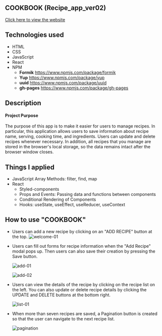 ## COOKBOOK (Recipe_app_ver02)
[Click here to view the website](https://jwd-activity.github.io/Recipes_app_ver02/)

## Technologies used
- HTML
- CSS
- JavaScript
- React
- NPM
  - **Formik** https://www.npmjs.com/package/formik
  - **Yup** https://www.npmjs.com/package/yup
  - **uuid** https://www.npmjs.com/package/uuid
  - **gh-pages**  https://www.npmjs.com/package/gh-pages

## Description
#### Project Purpose
The purpose of this app is to make it easier for users to manage recipes.
In particular, this application allows users to save information about recipe name, serving, cooking time, and ingredients. Users can update and delete recipes whenever necessary. In addition, all recipes that you manage are stored in the browser's local storage, so the data remains intact after the browser window closes.


## Things I applied
-  JavaScript Array Methods: filter, find, map
- React
  - Styled-components
  - Props and Events: Passing data and functions between components
  - Conditional Rendering of Components
  - Hooks: useState, useEffect, useReducer, useContext

## How to use "COOKBOOK" 
- Users can add a new recipe by clicking on an "ADD RECIPE" button at the top.
![welcome-01](https://user-images.githubusercontent.com/83196262/131286969-a9c2c96c-5b8c-4eec-9e2b-db56bb03a0c8.jpg)

- Users can fill out forms for recipe information when the "Add Recipe" modal pops up. Then users can also save their creation by pressing the Save button.

  ![add-01](https://user-images.githubusercontent.com/83196262/131287455-bef484b1-7d03-4051-8ad4-053b7463248f.jpg)

  ![add-02](https://user-images.githubusercontent.com/83196262/131287657-07f133ee-0e7b-4cc8-9d5a-037e19eb906b.jpg)

- Users can view the details of the recipe by clicking on the recipe list on the left. You can also update or delete recipe details by clicking the UPDATE and DELETE buttons at the bottom right.

  ![list-01](https://user-images.githubusercontent.com/83196262/131288169-24909f11-f8be-47b0-b57c-470def87c12e.JPG)

- When more than seven recipes are saved, a Pagination button is created so that the user can navigate to the next recipe list.

  ![pagination](https://user-images.githubusercontent.com/83196262/131288911-1da5a319-edae-4d17-ae8d-b7a34a8722e3.JPG)  

